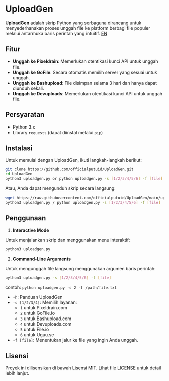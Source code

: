 # UploadGen

**UploadGen** adalah skrip Python yang serbaguna dirancang untuk menyederhanakan proses unggah file ke platform berbagi file populer melalui antarmuka baris perintah yang intuitif. [EN](README-en.md)

## Fitur

- **Unggah ke Pixeldrain**: Memerlukan otentikasi kunci API untuk unggah file.
- **Unggah ke GoFile**: Secara otomatis memilih server yang sesuai untuk unggah.
- **Unggah ke Bashupload**: File disimpan selama 3 hari dan hanya dapat diunduh sekali.
- **Unggah ke Devuploads**: Memerlukan otentikasi kunci API untuk unggah file.

## Persyaratan

- Python 3.x
- Library `requests` (dapat diinstal melalui `pip`)

## Instalasi

Untuk memulai dengan UploadGen, ikuti langkah-langkah berikut:

   ```bash
   git clone https://github.com/officialputuid/UploadGen.git
   cd UploadGen
   python3 uploadgen.py or python uploadgen.py -s [1/2/3/4/5/6] -f [file]
   ```

Atau, Anda dapat mengunduh skrip secara langsung:

   ```bash
   wget https://raw.githubusercontent.com/officialputuid/UploadGen/main/uploadgen.py
   python3 uploadgen.py / python uploadgen.py -s [1/2/3/4/5/6] -f [file]
   ```

## Penggunaan

1. **Interactive Mode**

Untuk menjalankan skrip dan menggunakan menu interaktif:

   ```bash
   python3 uploadgen.py
   ```

2. **Command-Line Arguments**

Untuk mengunggah file langsung menggunakan argumen baris perintah:

   ```bash
   python3 uploadgen.py -s [1/2/3/4/5/6] -f [file]
   ```
   contoh: `python uploadgen.py -s 2 -f /path/file.txt`

- `-h`: Panduan UploadGen
- `-s [1/2/3/4]`: Memilih layanan:
  - `1` untuk Pixeldrain.com
  - `2` untuk GoFile.io
  - `3` untuk Bashupload.com
  - `4` untuk Devuploads.com
  - `5` untuk File.io
  - `6` untuk Uguu.se
- `-f [file]`: Menentukan jalur ke file yang ingin Anda unggah.

## Lisensi

Proyek ini dilisensikan di bawah Lisensi MIT. Lihat file [LICENSE](LICENSE) untuk detail lebih lanjut.
